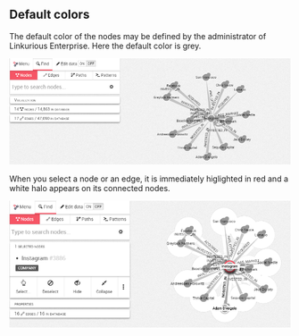 ## Default colors

The default color of the nodes may be defined by the administrator of Linkurious Enterprise. Here the default color is grey.

![![](Grey.png)](GreyRaw.png)

When you select a node or an edge, it is immediately higlighted in red and a white halo appears on its connected nodes.

![](Color.png)
